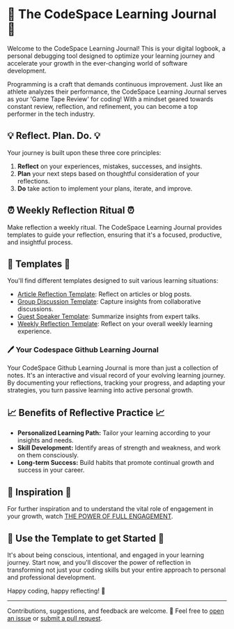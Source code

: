 # 🚀 The CodeSpace Learning Journal 🚀

Welcome to the CodeSpace Learning Journal! This is your digital logbook, a personal debugging tool designed to optimize your learning journey and accelerate your growth in the ever-changing world of software development.

Programming is a craft that demands continuous improvement. Just like an athlete analyzes their performance, the CodeSpace Learning Journal serves as your 'Game Tape Review' for coding! With a mindset geared towards constant review, reflection, and refinement, you can become a top performer in the tech industry.

## 💡 Reflect. Plan. Do. 💡

Your journey is built upon these three core principles:

1. **Reflect** on your experiences, mistakes, successes, and insights.
2. **Plan** your next steps based on thoughtful consideration of your reflections.
3. **Do** take action to implement your plans, iterate, and improve.

## ⏰ Weekly Reflection Ritual ⏰

Make reflection a weekly ritual. The CodeSpace Learning Journal provides templates to guide your reflection, ensuring that it's a focused, productive, and insightful process.

## 📃 Templates 📃

You'll find different templates designed to suit various learning situations:
- [Article Reflection Template](https://github.com/jesscancode/codespace-learning-journal/blob/main/00-templates-%F0%9F%93%84/article-reflection-template.md): Reflect on articles or blog posts.
- [Group Discussion Template](https://github.com/jesscancode/codespace-learning-journal/blob/main/00-templates-%F0%9F%93%84/group-discussion-template.md): Capture insights from collaborative discussions.
- [Guest Speaker Template](https://github.com/jesscancode/codespace-learning-journal/blob/main/00-templates-%F0%9F%93%84/guest-speaker-template.md): Summarize insights from expert talks.
- [Weekly Reflection Template](https://github.com/jesscancode/codespace-learning-journal/blob/main/00-templates-%F0%9F%93%84/weekly-reflection-template.md): Reflect on your overall weekly learning experience.

### 🖊 Your Codespace Github Learning Journal

Your CodeSpace Github Learning Journal is more than just a collection of notes. It's an interactive and visual record of your evolving learning journey. By documenting your reflections, tracking your progress, and adapting your strategies, you turn passive learning into active personal growth.

## 📈 Benefits of Reflective Practice 📈

- **Personalized Learning Path:** Tailor your learning according to your insights and needs.
- **Skill Development:** Identify areas of strength and weakness, and work on them consciously.
- **Long-term Success:** Build habits that promote continual growth and success in your career.

## 🎥 Inspiration 🎥

For further inspiration and to understand the vital role of engagement in your growth, watch [THE POWER OF FULL ENGAGEMENT](https://www.youtube.com/watch?v=QRjqGWLLgUY).

## 🚀 Use the Template to get Started 🚀
It's about being conscious, intentional, and engaged in your learning journey. Start now, and you'll discover the power of reflection in transforming not just your coding skills but your entire approach to personal and professional development.

Happy coding, happy reflecting! 🎉

---

Contributions, suggestions, and feedback are welcome. 🚀 Feel free to [open an issue](https://github.com/username/projectname/issues) or [submit a pull request](https://github.com/jesscancode/codespace-learning-journal/pulls).
